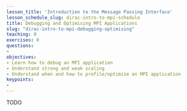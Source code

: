 ```yaml
---
lesson_title: 'Introduction to the Message Passing Interface'
lesson_schedule_slug: dirac-intro-to-mpi-schedule
title: Debugging and Optimising MPI Applications
slug: "dirac-intro-to-mpi-debugging-optimising"
teaching: 0
exercises: 0
questions:
-
objectives:
- Learn how to debug an MPI application
- Understand strong and weak scaling
- Understand when and how to profile/optimise an MPI application
keypoints:
-
---
```


TODO
